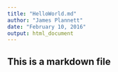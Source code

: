 ```yaml
---
title: "HelloWorld.md"
author: "James Plannett"
date: "February 10, 2016"
output: html_document
---
```


## This is a markdown file